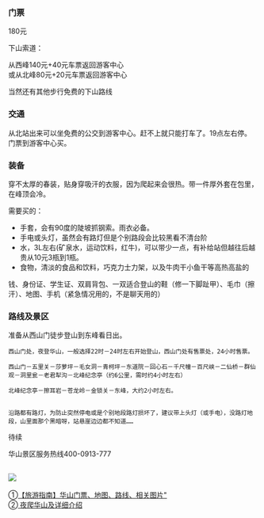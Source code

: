 ### 门票 ###

180元  

下山索道：  

从西峰140元+40元车票返回游客中心  
或从北峰80元+20元车票返回游客中心

当然还有其他步行免费的下山路线

### 交通 ###

从北站出来可以坐免费的公交到游客中心。赶不上就只能打车了。19点左右停。  
门票到游客中心买。

### 装备 ###

穿不太厚的春装，贴身穿吸汗的衣服，因为爬起来会很热。带一件厚外套在包里，在峰顶会冷。  

需要买的：
  
+ 手套，会有90度的陡坡抓钢索。雨衣必备。  
+ 手电或头灯，虽然会有路灯但是个别路段会比较黑看不清台阶
+ 水，3L左右(矿泉水，运动饮料，红牛)，可以带少一点，有补给站但越往后越贵从10元3瓶到1瓶。
+ 食物，清淡的食品和饮料，巧克力士力架，以及牛肉干小鱼干等高热高盐的

钱、身份证、学生证、双肩背包、一双适合登山的鞋（修一下脚趾甲）、毛巾（擦汗）、地图、手机（紧急情况用的，不是聊天用的）

### 路线及景区 ###

准备从西山门徒步登山到东峰看日出。

	西山门处，夜登华山，一般选择22时－24时左右开始登山，西山门处有售票处，24小时售票。

	西山门－五里关－莎萝坪－毛女洞－青柯坪－东道院－回心石－千尺幢－百尺峡－二仙桥－群仙观－洞里瓮－老君犁沟－北峰纪念亭（约6公里，需时约4小时左右）

	北峰纪念亭－擦耳岩－苍龙岭－金锁关－东峰，大约2小时左右。


	沿路都有路灯，为防止突然停电或是个别地段路灯损坏了，建议带上头灯（或手电），没路灯地段，山里面那个黑暗呀，站悬崖边边都不知道……


待续

华山景区服务热线400-0913-777


![](http://imgsrc.baidu.com/forum/w%3D580/sign=e38c8fd00cf41bd5da53e8fc61db81a0/80863801213fb80ee57e092c34d12f2eb8389409.jpg)
----------

①[【旅游指南】华山门票、地图、路线、相关图片"](http://tieba.baidu.com/p/3073363185)   
②[ 夜爬华山及详细介绍](http://tieba.baidu.com/p/3975980426?pid=73852978439&cid=0#73852978439 "夜爬华山及详细介绍")


